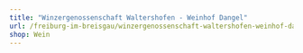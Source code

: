 ```yaml
---
title: "Winzergenossenschaft Waltershofen - Weinhof Dangel"
url: /freiburg-im-breisgau/winzergenossenschaft-waltershofen-weinhof-dangel/
shop: Wein
---
```

